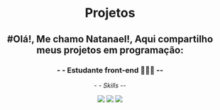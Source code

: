  

<main>
 <header>
  <h1>Projetos</h1>
<h2> #Olá!, Me chamo Natanael!, Aqui compartilho meus projetos em programação:</h2>
<h3>- - Estudante front-end 👨🏽‍💻 --</h3>
<p>- - <i>Skills</i> --</p>
 
  <div style= display:inline-block;>
  <img src= "https://img.shields.io/badge/HTML-239120?style=for-the-badge&logo=html5&logoColor=white"><img>
  <img src= 	https://img.shields.io/badge/CSS-239120?&style=for-the-badge&logo=css3&logoColor=white><img>
  <img src=https://img.shields.io/badge/JavaScript-F7DF1E?style=for-the-badge&logo=javascript&logoColor=black><img>
  </div>
</header>
</main>
